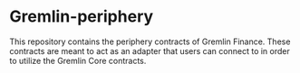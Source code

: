 # Gremlin-periphery

This repository contains the periphery contracts of Gremlin Finance. These contracts are meant to act as an adapter that users can connect to in order to utilize the Gremlin Core contracts.
